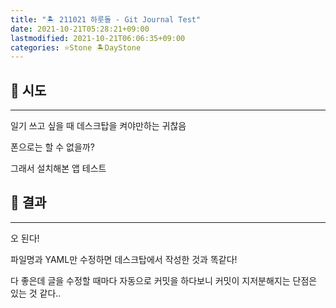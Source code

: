 ```yaml
---
title: "🏝️ 211021 하룻돌 - Git Journal Test"
date: 2021-10-21T05:28:21+09:00
lastmodified: 2021-10-21T06:06:35+09:00
categories: ⭐Stone 🏝️DayStone
---
```


## 🗿 시도

---

일기 쓰고 싶을 때 데스크탑을 켜야만하는 귀찮음

폰으로는 할 수 없을까?

그래서 설치해본 앱 테스트

## 🗿 결과

---

오 된다!

파일명과 YAML만 수정하면 데스크탑에서 작성한 것과 똑같다!

다 좋은데 글을 수정할 때마다 자동으로 커밋을 하다보니 커밋이 지저분해지는 단점은 있는 것 같다..
